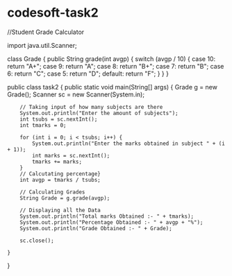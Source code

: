 # codesoft-task2
//Student Grade Calculator

import java.util.Scanner;

class Grade {
    public String grade(int avgp) {
        switch (avgp / 10) {
            case 10:
                return "A+";
            case 9:
                return "A";
            case 8:
                return "B+";
            case 7:
                return "B";
            case 6:
                return "C";
            case 5:
                return "D";
            default:
                return "F";
        }
    }
}

public class task2 {
    public static void main(String[] args) {
        Grade g = new Grade();
        Scanner sc = new Scanner(System.in);

        // Taking input of how many subjects are there
        System.out.println("Enter the amount of subjects");
        int tsubs = sc.nextInt();
        int tmarks = 0;

        for (int i = 0; i < tsubs; i++) {
            System.out.println("Enter the marks obtained in subject " + (i + 1));
            int marks = sc.nextInt();
            tmarks += marks;
        }
        // Calcutating percentage}
        int avgp = tmarks / tsubs;

        // Calculating Grades
        String Grade = g.grade(avgp);

        // Displaying all the Data
        System.out.println("Total marks Obtained :- " + tmarks);
        System.out.println("Percentage Obtained :- " + avgp + "%");
        System.out.println("Grade Obtained :- " + Grade);

        sc.close();

    }
}
